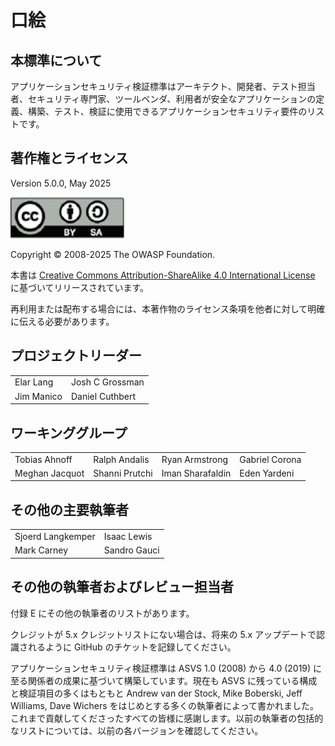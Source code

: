 # 口絵

## 本標準について

アプリケーションセキュリティ検証標準はアーキテクト、開発者、テスト担当者、セキュリティ専門家、ツールベンダ、利用者が安全なアプリケーションの定義、構築、テスト、検証に使用できるアプリケーションセキュリティ要件のリストです。

## 著作権とライセンス

Version 5.0.0, May 2025

![license](../images/license.png)

Copyright © 2008-2025 The OWASP Foundation.

本書は [Creative Commons Attribution-ShareAlike 4.0 International License](https://creativecommons.org/licenses/by-sa/4.0/) に基づいてリリースされています。

再利用または配布する場合には、本著作物のライセンス条項を他者に対して明確に伝える必要があります。

## プロジェクトリーダー

|                       |                  |
|---------------------- |----------------- |
| Elar Lang             | Josh C Grossman  |
| Jim Manico            | Daniel Cuthbert  |

## ワーキンググループ

|                 |                   |                    |                  |
|---------------- |------------------ |------------------- |----------------- |
| Tobias Ahnoff   | Ralph Andalis     | Ryan Armstrong     | Gabriel Corona   |
| Meghan Jacquot  | Shanni Prutchi    | Iman Sharafaldin   | Eden Yardeni     |

## その他の主要執筆者

|                   |                   |
|-------------------|-------------------|
| Sjoerd Langkemper | Isaac Lewis       |
| Mark Carney       | Sandro Gauci      |

## その他の執筆者およびレビュー担当者

付録 E にその他の執筆者のリストがあります。

クレジットが 5.x クレジットリストにない場合は、将来の 5.x アップデートで認識されるように GitHub のチケットを記録してください。

アプリケーションセキュリティ検証標準は ASVS 1.0 (2008) から 4.0 (2019) に至る関係者の成果に基づいて構築しています。現在も ASVS に残っている構成と検証項目の多くはもともと Andrew van der Stock, Mike Boberski, Jeff Williams, Dave Wichers をはじめとする多くの執筆者によって書かれました。これまで貢献してくださったすべての皆様に感謝します。以前の執筆者の包括的なリストについては、以前の各バージョンを確認してください。
